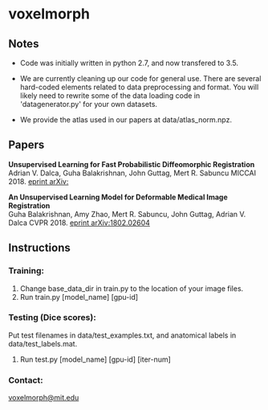 # voxelmorph


## Notes
- Code was initially written in python 2.7, and now transfered to 3.5. 

- We are currently cleaning up our code for general use. There are several hard-coded elements related
to data preprocessing and format. You will likely need to rewrite some of the data loading code in 
'datagenerator.py' for your own datasets.

- We provide the atlas used in our papers at data/atlas_norm.npz.

## Papers
**Unsupervised Learning for Fast Probabilistic Diffeomorphic Registration**  
Adrian V. Dalca, Guha Balakrishnan, John Guttag, Mert R. Sabuncu
MICCAI 2018. [eprint arXiv:](?)


**An Unsupervised Learning Model for Deformable Medical Image Registration**  
Guha Balakrishnan, Amy Zhao, Mert R. Sabuncu, John Guttag, Adrian V. Dalca 
CVPR 2018. [eprint arXiv:1802.02604](https://arxiv.org/abs/1802.02604)

## Instructions

### Training:

1. Change base_data_dir in train.py to the location of your image files.
2. Run train.py [model_name] [gpu-id] 

### Testing (Dice scores):
Put test filenames in data/test_examples.txt, and anatomical labels in data/test_labels.mat.
1. Run test.py [model_name] [gpu-id] [iter-num]

### Contact:
voxelmorph@mit.edu
